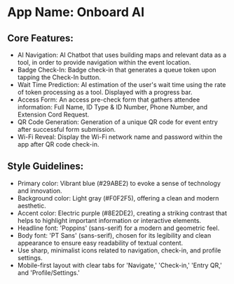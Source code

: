 # **App Name**: Onboard AI

## Core Features:

- AI Navigation: AI Chatbot that uses building maps and relevant data as a tool, in order to provide navigation within the event location.
- Badge Check-In: Badge check-in that generates a queue token upon tapping the Check-In button.
- Wait Time Prediction: AI estimation of the user's wait time using the rate of token processing as a tool. Displayed with a progress bar.
- Access Form: An access pre-check form that gathers attendee information: Full Name, ID Type & ID Number, Phone Number, and Extension Cord Request.
- QR Code Generation: Generation of a unique QR code for event entry after successful form submission.
- Wi-Fi Reveal: Display the Wi-Fi network name and password within the app after QR code check-in.

## Style Guidelines:

- Primary color: Vibrant blue (#29ABE2) to evoke a sense of technology and innovation.
- Background color: Light gray (#F0F2F5), offering a clean and modern aesthetic.
- Accent color: Electric purple (#8E2DE2), creating a striking contrast that helps to highlight important information or interactive elements.
- Headline font: 'Poppins' (sans-serif) for a modern and geometric feel.
- Body font: 'PT Sans' (sans-serif), chosen for its legibility and clean appearance to ensure easy readability of textual content.
- Use sharp, minimalist icons related to navigation, check-in, and profile settings.
- Mobile-first layout with clear tabs for 'Navigate,' 'Check-in,' 'Entry QR,' and 'Profile/Settings.'